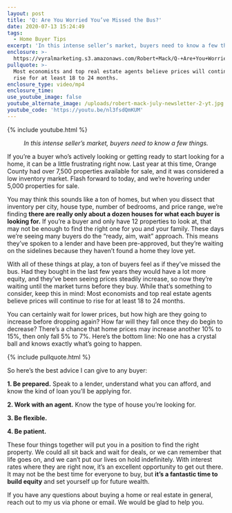 ```yaml
---
layout: post
title: 'Q: Are You Worried You’ve Missed the Bus?'
date: 2020-07-13 15:24:49
tags:
  - Home Buyer Tips
excerpt: 'In this intense seller’s market, buyers need to know a few things.'
enclosure: >-
  https://vyralmarketing.s3.amazonaws.com/Robert+Mack/Q-+Are+You+Worried+Youve+Missed+the+Bus_.mp4
pullquote: >-
  Most economists and top real estate agents believe prices will continue to
  rise for at least 18 to 24 months.
enclosure_type: video/mp4
enclosure_time:
use_youtube_image: false
youtube_alternate_image: /uploads/robert-mack-july-newsletter-2-yt.jpg
youtube_code: 'https://youtu.be/nl3fsdQmKUM'
---
```


{% include youtube.html %}

<p style="text-align: center;"><em>In this intense seller’s market, buyers need to know a few things.</em></p>

If you’re a buyer who’s actively looking or getting ready to start looking for a home, it can be a little frustrating right now. Last year at this time, Orange County had over 7,500 properties available for sale, and it was considered a low inventory market. Flash forward to today, and we’re hovering under 5,000 properties for sale.&nbsp;

You may think this sounds like a ton of homes, but when you dissect that inventory per city, house type, number of bedrooms, and price range, we’re finding **there are really only about a dozen houses for what each buyer is looking for.** If you’re a buyer and only have 12 properties to look at, that may not be enough to find the right one for you and your family. These days we’re seeing many buyers do the “ready, aim, wait” approach. This means they’ve spoken to a lender and have been pre-approved, but they’re waiting on the sidelines because they haven’t found a home they love yet.&nbsp;

With all of these things at play, a ton of buyers feel as if they’ve missed the bus. Had they bought in the last few years they would have a lot more equity, and they’ve been seeing prices steadily increase, so now they’re waiting until the market turns before they buy. While that’s something to consider, keep this in mind: Most economists and top real estate agents believe prices will continue to rise for at least 18 to 24 months.&nbsp;

You can certainly wait for lower prices, but how high are they going to increase before dropping again? How far will they fall once they do begin to decrease? There’s a chance that home prices may increase another 10% to 15%, then only fall 5% to 7%. Here’s the bottom line: No one has a crystal ball and knows exactly what’s going to happen.&nbsp;

{% include pullquote.html %}

So here’s the best advice I can give to any buyer:

**1\. Be prepared.** Speak to a lender, understand what you can afford, and know the kind of loan you’ll be applying for.

**2\. Work with an agent.** Know the type of house you’re looking for.

**3\. Be flexible.&nbsp;**

**4\. Be patient.&nbsp;**

These four things together will put you in a position to find the right property. We could all sit back and wait for deals, or we can remember that life goes on, and we can’t put our lives on hold indefinitely. With interest rates where they are right now, it’s an excellent opportunity to get out there. It may not be the best time for everyone to buy, but **it’s a fantastic time to build equity** and set yourself up for future wealth.&nbsp;

If you have any questions about buying a home or real estate in general, reach out to my us via phone or email. We would be glad to help you.